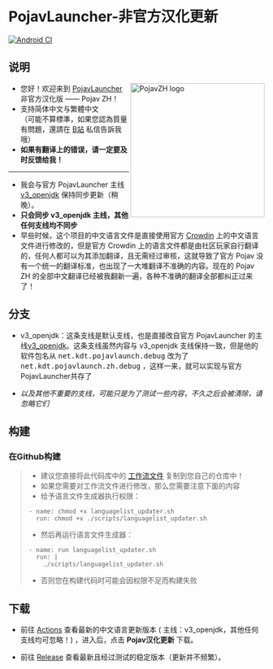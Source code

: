 # PojavLauncher-非官方汉化更新
[![Android CI](https://github.com/HopiHopy/PojavZH/actions/workflows/android.yml/badge.svg)](https://github.com/HopiHopy/PojavZH/actions/workflows/android.yml)
## 说明
<img src="https://github.com/HopiHopy/PojavZH/blob/v3_openjdk/PojavZH.png" align="right" width="264" height="264" alt="PojavZH logo">

* 您好！欢迎来到 [PojavLauncher](https://github.com/PojavLauncherTeam/PojavLauncher) 非官方汉化版 —— Pojav ZH！
* 支持简体中文与繁體中文  
（可能不算標準，如果您認為質量有問題，還請在 [B站](https://space.bilibili.com/2008204513) 私信告訴我哦）  
* **如果有翻译上的错误，请一定要及时反馈给我！**
***
* 我会与官方 PojavLauncher 主线 [v3_openjdk](https://github.com/PojavLauncherTeam/PojavLauncher/tree/v3_openjdk) 保持同步更新（稍晚）。 
* **只会同步 v3_openjdk 主线，其他任何支线均不同步**  
* 早些时候，这个项目的中文语言文件是直接使用官方 [Crowdin](https://crowdin.com/project/pojavlauncher/zh-ZH) 上的中文语言文件进行修改的，但是官方 Crowdin 上的语言文件都是由社区玩家自行翻译的，任何人都可以为其添加翻译，且无需经过审核，这就导致了官方 Pojav 没有一个统一的翻译标准，也出现了一大堆翻译不准确的内容。现在的 Pojav ZH 的全部中文翻译已经被我翻新一遍，各种不准确的翻译全部都纠正过来了！  
## 分支
  * v3_openjdk：这条支线是默认支线，也是直接改自官方 PojavLauncher 的主线[v3_openjdk](https://github.com/PojavLauncherTeam/PojavLauncher/tree/v3_openjdk)。这条支线虽然内容与 v3_openjdk 支线保持一致，但是他的软件包名从 <kbd>net.kdt.pojavlaunch.debug</kbd> 改为了 <kbd>net.kdt.pojavlaunch.zh.debug</kbd> ，这样一来，就可以实现与官方PojavLauncher共存了
    
  * _以及其他不重要的支线，可能只是为了测试一些内容，不久之后会被清除，请忽略它们_

## 构建
### 在Github构建
> * 建议您直接将此代码库中的 [工作流文件](https://github.com/HopiHopy/PojavZH/blob/v3_openjdk/.github/workflows/android.yml) 复制到您自己的仓库中！  
> * 如果您需要对工作流文件进行修改，那么您需要注意下面的内容
> * 给予语言文件生成器执行权限：  
> ```
> - name: chmod +x languagelist_updater.sh
>   run: chmod +x ./scripts/languagelist_updater.sh
> ```
> * 然后再运行语言文件生成器：  
> ```
> - name: run languagelist_updater.sh
>   run: |
>     ./scripts/languagelist_updater.sh
> ```
> * 否则您在构建代码时可能会因权限不足而构建失败

## 下载
- 前往 [Actions](https://github.com/HopiHopy/PojavZH/actions) 查看最新的中文语言更新版本 ( 主线：v3_openjdk，其他任何支线均可忽略！)
，进入后，点击 **Pojav汉化更新** 下载。

- 前往 [Release](https://github.com/HopiHopy/PojavZH/releases) 查看最新且经过测试的稳定版本（更新并不频繁）。
